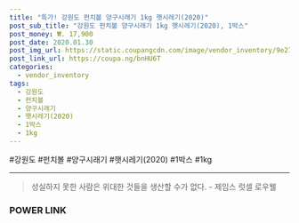 ```yaml
--- 
title: "특가! 강원도 펀치볼 양구시래기 1kg 햇시레기(2020)" 
post_sub_title: "강원도 펀치볼 양구시래기 1kg 햇시레기(2020), 1박스" 
post_money: ₩. 17,900 
post_date: 2020.01.30 
post_img_url: https://static.coupangcdn.com/image/vendor_inventory/9e27/f6932567d7715a26ee86aec0c03d1fce821209cb6c95e812a2dd456876da.jpg 
post_link_url: https://coupa.ng/bnHU6T 
categories: 
  - vendor_inventory 
tags: 
  - 강원도 
  - 펀치볼 
  - 양구시래기 
  - 햇시레기(2020) 
  - 1박스 
  - 1kg 
--- 
```

  #강원도 #펀치볼 #양구시래기 #햇시레기(2020) #1박스 #1kg 
<hr> 

> 성실하지 못한 사람은 위대한 것들을 생산할 수가 없다. - 제임스 럿셀 로우웰 


### POWER LINK


